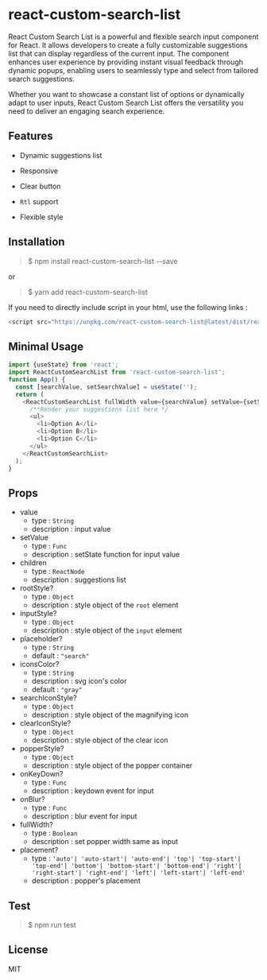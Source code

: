 # react-custom-search-list

React Custom Search List is a powerful and flexible search input component for React. It allows developers to create a fully customizable suggestions list that can display regardless of the current input. The component enhances user experience by providing instant visual feedback through dynamic popups, enabling users to seamlessly type and select from tailored search suggestions.

Whether you want to showcase a constant list of options or dynamically adapt to user inputs, React Custom Search List offers the versatility you need to deliver an engaging search experience.

## Features

- Dynamic suggestions list

- Responsive

- Clear button

- `Rtl` support

- Flexible style

## Installation

> $ npm install react-custom-search-list --save

or

> $ yarn add react-custom-search-list

If you need to directly include script in your html, use the following links :

```js
<script src="https://unpkg.com/react-custom-search-list@latest/dist/react-custom-search-list.umd.min.js"></script>
```

## Minimal Usage

```js
import {useState} from 'react';
import ReactCustomSearchList from 'react-custom-search-list';
function App() {
  const [searchValue, setSearchValue] = useState('');
  return (
    <ReactCustomSearchList fullWidth value={searchValue} setValue={setSearchValue}>
      /**Render your suggestions list here */
      <ul>
        <li>Option A</li>
        <li>Option B</li>
        <li>Option C</li>
      </ul>
    </ReactCustomSearchList>
  );
}
```

## Props

- value
  - type : `String`
  - description : input value
- setValue
  - type : `Func`
  - description : setState function for input value
- children
  - type : `ReactNode`
  - description : suggestions list
- rootStyle?
  - type : `Object`
  - description : style object of the `root` element
- inputStyle?
  - type : `Object`
  - description : style object of the `input` element
- placeholder?
  - type : `String`
  - default : `"search"`
- iconsColor?
  - type : `String`
  - description : svg icon's color
  - default : `"gray"`
- searchIconStyle?
  - type : `Object`
  - description : style object of the magnifying icon
- clearIconStyle?
  - type : `Object`
  - description : style object of the clear icon
- popperStyle?
  - type : `Object`
  - description : style object of the popper container
- onKeyDown?
  - type : `Func`
  - description : keydown event for input
- onBlur?
  - type : `Func`
  - description : blur event for input
- fullWidth?
  - type : `Boolean`
  - description : set popper width same as input
- placement?
  - type : `'auto'| 'auto-start'| 'auto-end'| 'top'| 'top-start'| 'top-end'| 'bottom'| 'bottom-start'| 'bottom-end'| 'right'| 'right-start'| 'right-end'| 'left'| 'left-start'| 'left-end'`
  - description : popper's placement

## Test

> $ npm run test

## License

MIT
